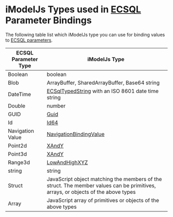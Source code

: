 # iModelJs Types used in [ECSQL](./ECSQL) Parameter Bindings

The following table list which iModelJs type you can use for binding values to [ECSQL parameters](./ECSQL#ecsql-parameters).

ECSQL Parameter Type | iModelJs Type
------------- | ----------
Boolean       | boolean
Blob          | ArrayBuffer, SharedArrayBuffer, Base64 string
DateTime      | [ECSqlTypedString]($imodeljs-common.ECSqlTypedString) with an ISO 8601 date time string
Double        | number
GUID          | [Guid]($bentleyjs-core.Guid)
Id            | [Id64]($bentleyjs-core.Id64)
Navigation Value | [NavigationBindingValue]($imodeljs-common.NavigationBindingValue)
Point2d       | [XAndY]($geometry-core.XAndY)
Point3d       | [XAndY]($geometry-core.XYAndZ)
Range3d       | [LowAndHighXYZ]($geometry-core.LowAndHighXYZ)
string        | string
Struct        | JavaScript object matching the members of the struct. The member values can be primitives, arrays, or objects of the above types
Array         | JavaScript array of primitives or objects of the above types